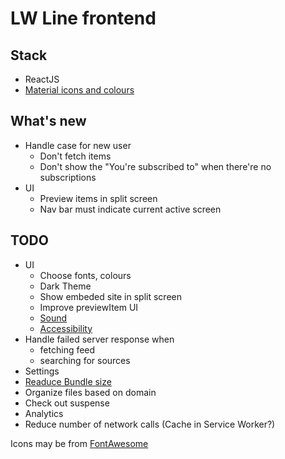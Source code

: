 # LW Line frontend

## Stack

- ReactJS
- [Material icons and colours](material.io)

## What's new

- Handle case for new user
  - Don't fetch items
  - Don't show the "You're subscribed to" when there're no subscriptions
- UI
  - Preview items in split screen
  - Nav bar must indicate current active screen

## TODO

- UI
  - Choose fonts, colours
  - Dark Theme
  - Show embeded site in split screen
  - Improve previewItem UI
  - [Sound](https://material.io/design/sound/applying-sound-to-ui.html)
  - [Accessibility](https://material.io/design/usability/accessibility.html#)
- Handle failed server response when
  - fetching feed
  - searching for sources
- Settings
- [Readuce Bundle size](https://material-ui.com/guides/minimizing-bundle-size/#option-2)
- Organize files based on domain
- Check out suspense
- Analytics
- Reduce number of network calls (Cache in Service Worker?)

Icons may be from [FontAwesome](https://fontawesome.com/license)
